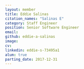 ```yaml
---
layout: member
title: Eddie Salinas
citation_names: "Salinas E"
category: Staff Engineer
position: Senior Software Engineer
email:
github: eddie-a-salinas 
image: 
cv:
linkedin: eddie-s-73495a1
alum: true
parting_date: 2017-12-31
---
```


